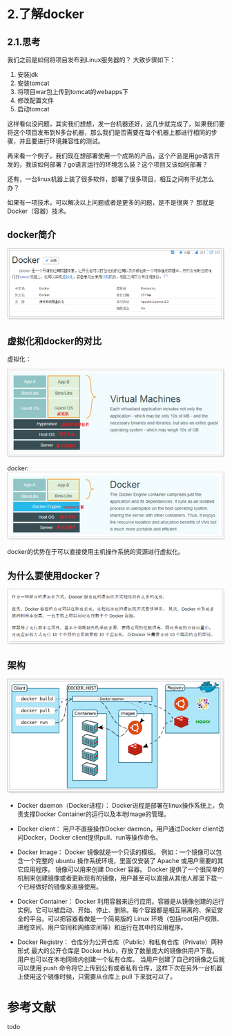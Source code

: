 # 2.了解docker
## 2.1.思考

我们之前是如何将项目发布到Linux服务器的？
大致步骤如下：

1. 安装jdk
2. 安装tomcat
3. 将项目war包上传到tomcat的webapps下
4. 修改配置文件
5. 启动tomcat

这样看似没问题，其实我们想想，发一台机器还好，这几步就完成了，如果我们要将这个项目发布到N多台机器，那么我们是否需要在每个机器上都进行相同的步骤，并且要进行环境兼容性的测试。

再来看一个例子，我们现在想部署使用一个成熟的产品，这个产品是用go语言开发的，我该如何部署？go语言运行的环境怎么装？这个项目又该如何部署？

还有，一台linux机器上装了很多软件，部署了很多项目，相互之间有干扰怎么办？

如果有一项技术，可以解决以上问题或者是更多的问题，是不是很爽？  那就是Docker（容器）技术。

## docker简介
![](docker_简介.png)

## 虚拟化和docker的对比

虚拟化：

![](docker_虚拟机.png)

docker:
![](docker_docker.png)

docker的优势在于可以直接使用主机操作系统的资源进行虚拟化。

## 为什么要使用docker？
![](docker_为什么使用.png)

## 架构

![](docker_架构.png)

- Docker daemon（Docker进程）：
Docker进程是部署在linux操作系统上，负责支撑Docker Container的运行以及本地Image的管理。

- Docker client：
用户不直接操作Docker daemon，用户通过Docker client访问Docker，Docker client提供pull、run等操作命令。

- Docker Image：
Docker 镜像就是一个只读的模板。
例如：一个镜像可以包含一个完整的 ubuntu 操作系统环境，里面仅安装了 Apache 或用户需要的其它应用程序。
镜像可以用来创建 Docker 容器。
Docker 提供了一个很简单的机制来创建镜像或者更新现有的镜像，用户甚至可以直接从其他人那里下载一个已经做好的镜像来直接使用。

- Docker Container：
Docker 利用容器来运行应用。容器是从镜像创建的运行实例。它可以被启动、开始、停止、删除。每个容器都是相互隔离的、保证安全的平台。可以把容器看做是一个简易版的 Linux 环境（包括root用户权限、进程空间、用户空间和网络空间等）和运行在其中的应用程序。

- Docker Registry：
仓库分为公开仓库（Public）和私有仓库（Private）两种形式
最大的公开仓库是 Docker Hub，存放了数量庞大的镜像供用户下载。
用户也可以在本地网络内创建一个私有仓库。
当用户创建了自己的镜像之后就可以使用 push 命令将它上传到公有或者私有仓库，这样下次在另外一台机器上使用这个镜像时候，只需要从仓库上 pull 下来就可以了。

# 参考文献
todo 

